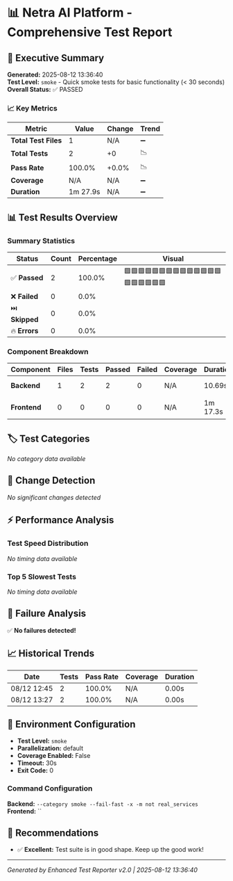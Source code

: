 # 📊 Netra AI Platform - Comprehensive Test Report

## 🎯 Executive Summary

**Generated:** 2025-08-12 13:36:40  
**Test Level:** `smoke` - Quick smoke tests for basic functionality (< 30 seconds)  
**Overall Status:** ✅ PASSED

### 📈 Key Metrics

| Metric | Value | Change | Trend |
|--------|-------|--------|-------|
| **Total Test Files** | 1 | N/A | ➖ |
| **Total Tests** | 2 | +0 | 📉 |
| **Pass Rate** | 100.0% | +0.0% | 📉 |
| **Coverage** | N/A | N/A | ➖ |
| **Duration** | 1m 27.9s | N/A | ➖ |

## 📊 Test Results Overview

### Summary Statistics

| Status | Count | Percentage | Visual |
|--------|-------|------------|--------|
| ✅ **Passed** | 2 | 100.0% | 🟩🟩🟩🟩🟩🟩🟩🟩🟩🟩🟩🟩🟩🟩🟩🟩🟩🟩🟩🟩 |
| ❌ **Failed** | 0 | 0.0% |  |
| ⏭️ **Skipped** | 0 | 0.0% |  |
| 🔥 **Errors** | 0 | 0.0% |  |

### Component Breakdown

| Component | Files | Tests | Passed | Failed | Coverage | Duration | Status |
|-----------|-------|-------|--------|--------|----------|----------|--------|
| **Backend** | 1 | 2 | 2 | 0 | N/A | 10.69s | ✅ PASSED |
| **Frontend** | 0 | 0 | 0 | 0 | N/A | 1m 17.3s | ⏱️ TIMEOUT |

## 🏷️ Test Categories

*No category data available*

## 🔄 Change Detection

*No significant changes detected*

## ⚡ Performance Analysis

### Test Speed Distribution

*No timing data available*

### Top 5 Slowest Tests

*No timing data available*

## 🐛 Failure Analysis

✅ **No failures detected!**

## 📈 Historical Trends

| Date | Tests | Pass Rate | Coverage | Duration |
|------|-------|-----------|----------|----------|
| 08/12 12:45 | 2 | 100.0% | N/A | 0.00s |
| 08/12 13:27 | 2 | 100.0% | N/A | 0.00s |


## 🔧 Environment Configuration

- **Test Level:** `smoke`
- **Parallelization:** default
- **Coverage Enabled:** False
- **Timeout:** 30s
- **Exit Code:** 0

### Command Configuration

**Backend:** `--category smoke --fail-fast -x -m not real_services`  
**Frontend:** ``

## 📝 Recommendations

- ✅ **Excellent:** Test suite is in good shape. Keep up the good work!

---
*Generated by Enhanced Test Reporter v2.0 | 2025-08-12 13:36:40*
